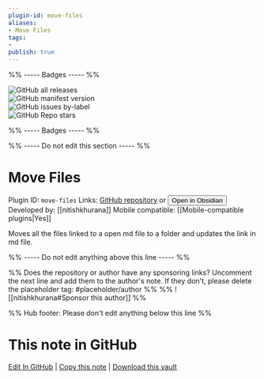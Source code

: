 ```yaml
---
plugin-id: move-files
aliases:
- Move Files
tags: 
- 
publish: true
---
```


%% ----- Badges ----- %%

![GitHub all releases](https://img.shields.io/github/downloads/nitishkhurana/obsidian-move-files-plugin/total?color=573E7A&logo=github&style=for-the-badge)   
![GitHub manifest version](https://img.shields.io/github/manifest-json/v/nitishkhurana/obsidian-move-files-plugin?color=573E7A&logo=github&style=for-the-badge)   
![GitHub issues by-label](https://img.shields.io/github/issues/nitishkhurana/obsidian-move-files-plugin/help%20wanted?color=573E7A&logo=github&style=for-the-badge)   
![GitHub Repo stars](https://img.shields.io/github/stars/nitishkhurana/obsidian-move-files-plugin?color=573E7A&logo=github&style=for-the-badge)

%% ----- Badges ----- %%

%% ----- Do not edit this section ----- %%

# Move Files

Plugin ID: `move-files`
Links: [GitHub repository](https://github.com/nitishkhurana/obsidian-move-files-plugin) or [<button id=HH>Open in Obsidian</button>](obsidian://show-plugin?id=move-files)
Developed by: [[nitishkhurana]]
Mobile compatible: [[Mobile-compatible plugins|Yes]]

Moves all the files linked to a open md file to a folder and updates the link in md file.

%% ----- Do not edit anything above this line ----- %% 

%% Does the repository or author have any sponsoring links? Uncomment the next line and add them to the author's note. If they don't, please delete the placeholder tag: #placeholder/author %%
%% ![[nitishkhurana#Sponsor this author]] %%

%% Hub footer: Please don't edit anything below this line %%

# This note in GitHub

<span class="git-footer">[Edit In GitHub](https://github.dev/obsidian-community/obsidian-hub/blob/main/02%20-%20Community%20Expansions/02.05%20All%20Community%20Expansions/Plugins/move-files.md "git-hub-edit-note") | [Copy this note](https://raw.githubusercontent.com/obsidian-community/obsidian-hub/main/02%20-%20Community%20Expansions/02.05%20All%20Community%20Expansions/Plugins/move-files.md "git-hub-copy-note") | [Download this vault](https://github.com/obsidian-community/obsidian-hub/archive/refs/heads/main.zip "git-hub-download-vault") </span>
